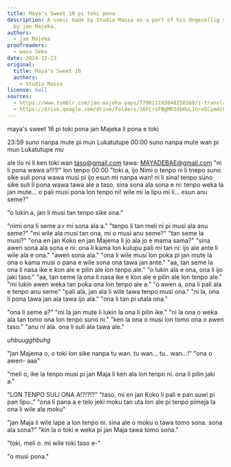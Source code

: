 ```yaml
---
title: Maya's Sweet 16 pi toki pona
description: A comic made by Studio Massa as a part of his Ongezellig series, translated
  by jan Majeka.
authors:
  - jan Majeka
proofreaders:
  - waso Seko
date: 2024-12-23
original:
  title: Maya's Sweet 16
  authors:
    - Studio Massa
license: null
sources:
  - https://www.tumblr.com/jan-majeka-yaps/770611193848250368/i-translated-mayas-sweet-16-into-toki-pona
  - https://drive.google.com/drive/folders/16FCrsFBgMR34bHuL1GreECymdcQpoDMw?usp=sharing
---
```


maya's sweet 16 pi toki pona
jan Majeka li pona e toki

23:59 suno nanpa mute pi mun Lukatutupe
00:00 suno nanpa mute wan pi mun Lukatutupe
*mu*

ale
ilo ni li ken toki wan taso@gmail.com
tawa: MAYADEBAE@gmail.com
"ni li pona wawa a!!!1!"
lon tenpo 00:00
"toki a, ijo Nimi o
tenpo ni li tnepo suno sike suli pona wawa musi pi ijo esun mi nanpa wan!
ni li sina!
tenpo suno sike suli li pona wawa tawa ale a
taso, sina sona ala sona e ni: tenpo weka la jan mute...
o pali musi pona lon tenpo ni! wile mi la lipu mi li...
esun anu seme?"

"o lukin a, jan li musi tan tenpo sike ona."

"nimi ona li seme a> mi sona ala a."
"tenpo li tan meli ni pi musi ala anu seme?"
"mi wile ala musi tan ona, mi o musi anu seme?"
"tan seme la musi?"
"ona en jan Koko en jan Majema li jo ala jo e mama sama?"
"sina awen sona ala sona e ni: ona li kama lon kulupu pali mi tan ni: ijo ale ante li wile ala e ona."
"awen sona ala."
"ona li wile musi lon poka pi jan mute la ona o kama musi o pana e wile sona ona tawa jan ante."
"aa, tan seme la ona li nasa ike e kon ale e pilin ale lon tenpo ale."
"o lukin ala e ona, ona li ijo jaki taso."
"aa, tan seme la ona li nasa ike e kon ale e pilin ale lon tenpo ale."
"mi lukin awen weka tan poka ona lon tenpo ale a."
"o awen a, ona li pali ala e tenpo anu seme"
"pali ala, jan ala li wile tawa tenpo musi ona."
"ni la, ona li pona tawa jan ala tawa ijo ala."
"ona li tan pi utala ona."

"ona li seme a?"
"mi la jan mute li lukin la ona li pilin ike."
"ni la ona o weka ala tan tomo ona lon tenpo suno ni."
"ken la ona o musi lon tomo ona o awen taso."
"anu ni ala. ona li suli ala tawa ale."

*uhbuugghbuhg*

"jan Majema o, o toki lon sike nanpa tu wan.
tu wan... tu.. wan...!"
"ona o awen- aaa"

"meli o, ike la tenpo musi pi jan Maja li ken ala lon tenpo ni. ona li pilin jaki a."

"LON TENPO SULI ONA A!?!?!?"
"taso, mi en jan Koko li pali e pan suwi pi pan lipu.."
"ona li pana a e telo jeki moku tan uta lon ale pi tenpo pimeja la ona li wile ala moku"

"jan Maja li wile lape a lon tenpo ni. sina ale o moku o tawa tomo sona. sona ala sona?"
"kin la o toki e weka pi jan Maja tawa tomo sona."

"toki, meli o. mi wile toki taso e-"

"o musi pona."
